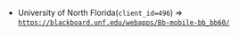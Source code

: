  - University of North Florida(`client_id=496`) => [`https://blackboard.unf.edu/webapps/Bb-mobile-bb_bb60/`](https://blackboard.unf.edu/webapps/Bb-mobile-bb_bb60/)
